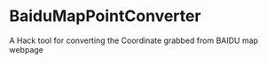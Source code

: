 BaiduMapPointConverter
===========================

A Hack tool for converting the Coordinate grabbed from BAIDU map webpage
